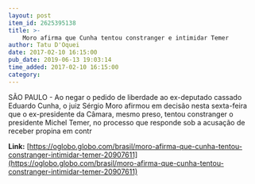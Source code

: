 ```yaml
---
layout: post
item_id: 2625395138
title: >-
    Moro afirma que Cunha tentou constranger e intimidar Temer
author: Tatu D'Oquei
date: 2017-02-10 16:15:00
pub_date: 2019-06-13 19:03:14
time_added: 2017-02-10 16:15:00
category: 
---
```


SÃO PAULO - Ao negar o pedido de liberdade ao ex-deputado cassado Eduardo Cunha, o juiz Sérgio Moro afirmou em decisão nesta sexta-feira que o ex-presidente da Câmara, mesmo preso, tentou constranger o presidente Michel Temer, no processo que responde sob a acusação de receber propina em contr

**Link:** [https://oglobo.globo.com/brasil/moro-afirma-que-cunha-tentou-constranger-intimidar-temer-20907611](https://oglobo.globo.com/brasil/moro-afirma-que-cunha-tentou-constranger-intimidar-temer-20907611)

